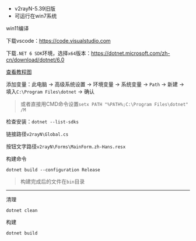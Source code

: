 - v2rayN-5.39旧版
- 可运行在win7系统

win11编译

下载vscode：https://code.visualstudio.com

下载`.NET 6 SDK`环境，选择`x64`版本：https://dotnet.microsoft.com/zh-cn/download/dotnet/6.0

[查看教程图](https://private-user-images.githubusercontent.com/153331261/383936037-d8ad0b09-e327-4bd5-9ead-530694a367df.png?jwt=eyJhbGciOiJIUzI1NiIsInR5cCI6IkpXVCJ9.eyJpc3MiOiJnaXRodWIuY29tIiwiYXVkIjoicmF3LmdpdGh1YnVzZXJjb250ZW50LmNvbSIsImtleSI6ImtleTUiLCJleHAiOjE3MzA5Nzg4NDgsIm5iZiI6MTczMDk3ODU0OCwicGF0aCI6Ii8xNTMzMzEyNjEvMzgzOTM2MDM3LWQ4YWQwYjA5LWUzMjctNGJkNS05ZWFkLTUzMDY5NGEzNjdkZi5wbmc_WC1BbXotQWxnb3JpdGhtPUFXUzQtSE1BQy1TSEEyNTYmWC1BbXotQ3JlZGVudGlhbD1BS0lBVkNPRFlMU0E1M1BRSzRaQSUyRjIwMjQxMTA3JTJGdXMtZWFzdC0xJTJGczMlMkZhd3M0X3JlcXVlc3QmWC1BbXotRGF0ZT0yMDI0MTEwN1QxMTIyMjhaJlgtQW16LUV4cGlyZXM9MzAwJlgtQW16LVNpZ25hdHVyZT1jYmVlY2JiOGZlMmIyN2NiOTA0MTU3OWUyYzk5OTllYzVkODU4MmE4MmJlMzY3Yzc0NGViMTk2ZDJkMzEyMjE2JlgtQW16LVNpZ25lZEhlYWRlcnM9aG9zdCJ9.yOyVXpozV2duiuPVFWMcNz_hPfS05fYDLgym5xfnZ28)

添加变量：此电脑 → 高级系统设置 → 环境变量 → 系统变量 → `Path` → 新建 → 填入`C:\Program Files\dotnet` → 确认

> 或者直接用CMD命令设置`setx PATH "%PATH%;C:\Program Files\dotnet" /M`

检查安装：`dotnet --list-sdks`

链接路径`v2rayN\Global.cs`

按钮文字路径`v2rayN\Forms\MainForm.zh-Hans.resx`



构建命令
```
dotnet build --configuration Release
```

> 构建完成后的文件在`bin`目录

---


清理
```
dotnet clean
```
构建
```
dotnet build
```
